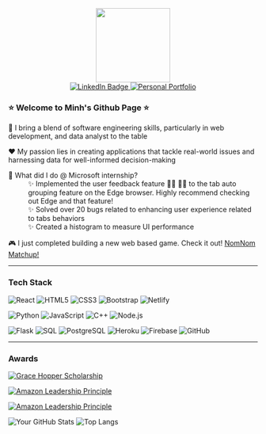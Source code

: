 <div id="header" align="center">
   <img src="https://media.giphy.com/media/M4NykXxUE0HAcK7UJ6/giphy.gif" width="150"/>

<div id="badges">
  <a href="https://www.linkedin.com/in/minhseikel/">
    <img src="https://img.shields.io/badge/LinkedIn-blue?style=for-the-badge&logo=linkedin&logoColor=white" alt="LinkedIn Badge"/>
  </a>
  <a href="https://goldenkairos.github.io/personal_page/">
    <img src="https://img.shields.io/badge/Portfolio-green?style=for-the-badge" alt="Personal Portfolio"/>
  </a>
</div>
<img src="https://komarev.com/ghpvc/?username=goldenkairos&style=flat-square&color=blue" alt=""/>
</div>

### ⭐️ Welcome to Minh's Github Page ⭐️
🌱 I bring a blend of software engineering skills, particularly in web development, and data analyst to the table

❤️ My passion lies in creating applications that tackle real-world issues and harnessing data for well-informed decision-making 

<dl>
  🚀 What did I do @ Microsoft internship? 
   
  <dd>✨ Implemented the user feedback feature 👍🏼 👎🏼 to the tab auto grouping feature on the Edge browser. Highly recommend checking out Edge and that feature!</dd>
  <dd>✨ Solved over 20 bugs related to enhancing user experience related to tabs behaviors</dd>
  <dd>✨ Created a histogram to measure UI performance</dd>
</dl>

🎮 I just completed building a new web based game. Check it out! [NomNom Matchup!](https://nomnom-matchup.netlify.app/)



---

<h3 align="left">Tech Stack</h3>

![React](https://img.shields.io/badge/-React-blue?style=for-the-badge&logo=react&logoWidth=10)
![HTML5](https://img.shields.io/badge/-HTML5-orange?style=for-the-badge&logo=html5)
![CSS3](https://img.shields.io/badge/-CSS3-blue?style=for-the-badge&logo=css3)
![Bootstrap](https://img.shields.io/badge/-Bootstrap-purple?style=for-the-badge&logo=bootstrap)
![Netlify](https://img.shields.io/badge/-Netlify-blue?style=for-the-badge&logo=netlify)

![Python](https://img.shields.io/badge/-Python-green?style=for-the-badge&logo=python)
![JavaScript](https://img.shields.io/badge/-JavaScript-yellow?style=for-the-badge&logo=javascript)
![C++](https://img.shields.io/badge/-C++-blue?style=for-the-badge&logo=c%2B%2B)
![Node.js](https://img.shields.io/badge/-Node.js-green?style=for-the-badge&logo=node.js)

![Flask](https://img.shields.io/badge/-Flask-grey?style=for-the-badge&logo=flask)
![SQL](https://img.shields.io/badge/-SQL-red?style=for-the-badge&logo=sql)
![PostgreSQL](https://img.shields.io/badge/-PostgreSQL-blue?style=for-the-badge&logo=postgresql)
![Heroku](https://img.shields.io/badge/-Heroku-purple?style=for-the-badge&logo=heroku)
![Firebase](https://img.shields.io/badge/-Firebase-orange?style=for-the-badge&logo=firebase)
![GitHub](https://img.shields.io/badge/-GitHub-black?style=for-the-badge&logo=github)

---

<h3 align="left">Awards</h3>

[![Grace Hopper Scholarship](https://img.shields.io/badge/Grace%20Hopper%20Scholarship-2023%20Recipient-purple?style=for-the-badge)](https://anitab.org/)

[![Amazon Leadership Principle](https://img.shields.io/badge/2020-Insist%20on%20the%20Highest%20Standard-232F3E?style=for-the-badge&logo=amazon&logoColor=FF9900)](https://www.amazon.com)

[![Amazon Leadership Principle](https://img.shields.io/badge/2021-Think%20Big-232F3E?style=for-the-badge&logo=amazon&logoColor=FF9900)](https://www.amazon.com)


  ![Your GitHub Stats](https://github-readme-stats.vercel.app/api?username=goldenkairos&show_icons=true&theme=merko)
![Top Langs](https://github-readme-stats.vercel.app/api/top-langs/?username=goldenkairos&theme=merko)
